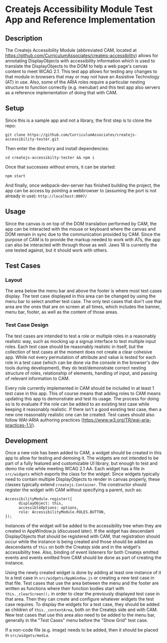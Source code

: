 # Createjs Accessibility Module Test App and Reference Implementation

## Description
The Createjs Accessibility Module (abbreviated CAM, located at https://github.com/CurriculumAssociates/createjs-accessibility) allows for annotating DisplayObjects with accessibility information which is used to translate the DisplayObjects to the DOM to help a web page's canvas content to meet WCAG 2.1.  This test app allows for testing any changes to that module in browsers that may or may not have an Assistive Technology (AT) in use.  Also, some of the ARIA roles require a particular nesting structure to function correctly (e.g. menubar) and this test app also servers as a reference implementation of doing that with CAM.

## Setup
Since this is a sample app and not a library, the first step is to clone the repo:
```
git clone https://github.com/CurriculumAssociates/createjs-accessibility-tester.git
```
Then enter the directory and install dependencies:
```
cd createjs-accessibilty-tester && npm i
```
Once that successes without errors, it can be started:
```
npm start
```
And finally, once webpack-dev-server has finished building the project, the app can be access by pointing a webbrowser to (assuming the port is not already in use):
`http://localhost:8007/`

## Usage
Since the canvas is on top of the DOM translation performed by CAM, the app can be interacted with the mouse or keyboard where the canvas and DOM remain in sync due to the communication provided by CAM.  Since the purpose of CAM is to provide the markup needed to work with ATs, the app can also be interacted with through those as well.  Jaws 18 is currently the one tested against, but it should work with others.

## Test Cases

### Layout
The area below the menu bar and above the footer is where most test cases display.  The test case displayed in this area can be changed by using the menu bar to select another test case.  The only test cases that don't use that area are the ones that are on screen at all times, which includes the banner, menu bar, footer, as well as the content of those areas.

### Test Case Design
The test cases are intended to test a role or multiple roles in a reasonably realistic way, such as mocking up a signup interface to test multiple input roles.  Each test case should be reasonably realistic in itself, but the collection of test cases at the moment does not create a clear cohesive app.  While not every permutation of attribute and value is tested for each role in a test case (which can be done via the console in the browser's dev tools during development), they do test/demonstrate correct nesting structure of roles, relationship of elements, handling of input, and passing of relevant information to CAM.

Every role currently implemented in CAM should be included in at least 1 test case in this app.  This of course means that adding roles to CAM means updating this app to demonstrate and test its usage.  The process for doing so is to evaluate if the role can be added to an existing test case while keeping it reasonably realistic.  If there isn't a good existing test case, then a new one reasonably realistic one can be created. Test cases should also follow WAI-ARIA authoring practices (https://www.w3.org/TR/wai-aria-practices-1.1/).

## Development
Once a new role has been added to CAM, a widget should be created in this app to allow for testing and demoing it.  The widgets are not intended to be part of a fully featured and customizable UI library, but enough to test and demo the role while meeting WCAG 2.1 AA.  Each widget has a file in `src/widgets` which exports the class for the widget.  Since widgets typically need to contain multiple DisplayObjects to render in canvas properly, these classes typically extend `createjs.Container`.  The constructor should register the widget with CAM without specifying a parent, such as:
```
AccessibilityModule.register({
      displayObject: this,
      accessibleOptions: options,
      role: AccessibilityModule.ROLES.BUTTON,
});
```
Instances of the widget will be added to the accessibility tree when they are created in AppWindow.js (discussed later).  If the widget has descendant DisplayObjects that should be registered with CAM, that registration should occur while the instance is being created and those should be added as descendants of `this` on both the Createjs side and in the widget's accessibility tree.  Also, binding of event listeners for both Createjs emitted events and events emitted from CAM should be done as part of creating the instance.

Using the newly created widget is done by adding at least one instance of it to a test case in `src/widgets/AppWindow.js` or creating a new test case in that file.  Test cases that use the area between the menu and the footer are written as functions where their function bodies start with `this._clearScreen();` in order to clear the previously displayed test case in that area.  Then they can create and configure whatever widgets the test case requires.  To display the widgets for a test case, they should be added as children of `this._contentArea`, both on the Createjs side and with CAM.  New test cases that use this area also need to be added to the menu bar, generally in the "Test Cases" menu before the "Show Grid" test case.

If a non-code file (e.g. image) needs to be added, then it should be placed in `src/widgets/media`.
